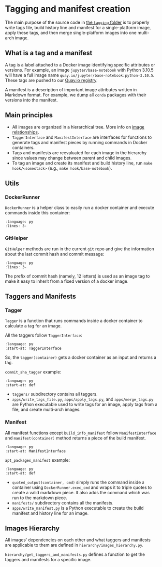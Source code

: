 # Tagging and manifest creation

The main purpose of the source code in [the `tagging` folder](https://github.com/jupyter/docker-stacks/tree/main/tagging) is to
properly write tags file, build history line and manifest for a single-platform image,
apply these tags, and then merge single-platform images into one multi-arch image.

## What is a tag and a manifest

A tag is a label attached to a Docker image identifying specific attributes or versions.
For example, an image `jupyter/base-notebook` with Python 3.10.5 will have a full image name `quay.io/jupyter/base-notebook:python-3.10.5`.
These tags are pushed to our [Quay.io registry](https://quay.io/organization/jupyter).

A manifest is a description of important image attributes written in Markdown format.
For example, we dump all `conda` packages with their versions into the manifest.

## Main principles

- All images are organized in a hierarchical tree.
  More info on [image relationships](../using/selecting.md#image-relationships).
- `TaggerInterface` and `ManifestInterface` are interfaces for functions to generate tags and manifest pieces by running commands in Docker containers.
- Tags and manifests are reevaluated for each image in the hierarchy since values may change between parent and child images.
- To tag an image and create its manifest and build history line, run `make hook/<somestack>` (e.g., `make hook/base-notebook`).

## Utils

### DockerRunner

`DockerRunner` is a helper class to easily run a docker container and execute commands inside this container:

```{literalinclude} tagging_examples/docker_runner.py
:language: py
:lines: 3-
```

### GitHelper

`GitHelper` methods are run in the current `git` repo and give the information about the last commit hash and commit message:

```{literalinclude} tagging_examples/git_helper.py
:language: py
:lines: 3-
```

The prefix of commit hash (namely, 12 letters) is used as an image tag to make it easy to inherit from a fixed version of a docker image.

## Taggers and Manifests

### Tagger

`Tagger` is a function that runs commands inside a docker container to calculate a tag for an image.

All the taggers follow `TaggerInterface`:

```{literalinclude} ../../tagging/taggers/tagger_interface.py
:language: py
:start-at: TaggerInterface
```

So, the `tagger(container)` gets a docker container as an input and returns a tag.

`commit_sha_tagger` example:

```{literalinclude} ../../tagging/taggers/sha.py
:language: py
:start-at: def
```

- `taggers/` subdirectory contains all taggers.
- `apps/write_tags_file.py`, `apps/apply_tags.py`, and `apps/merge_tags.py` are Python executable used to write tags for an image, apply tags from a file, and create multi-arch images.

### Manifest

All manifest functions except `build_info_manifest` follow `ManifestInterface`
and `manifest(container)` method returns a piece of the build manifest.

```{literalinclude} ../../tagging/manifests/manifest_interface.py
:language: py
:start-at: ManifestInterface
```

`apt_packages_manifest` example:

```{literalinclude} ../../tagging/manifests/apt_packages.py
:language: py
:start-at: def
```

- `quoted_output(container, cmd)` simply runs the command inside a container using `DockerRunner.exec_cmd` and wraps it to triple quotes to create a valid markdown piece.
  It also adds the command which was run to the markdown piece.
- `manifests/` subdirectory contains all the manifests.
- `apps/write_manifest.py` is a Python executable to create the build manifest and history line for an image.

## Images Hierarchy

All images' dependencies on each other and what taggers and manifests are applicable to them are defined in `hierarchy/images_hierarchy.py`.

`hierarchy/get_taggers_and_manifests.py` defines a function to get the taggers and manifests for a specific image.
